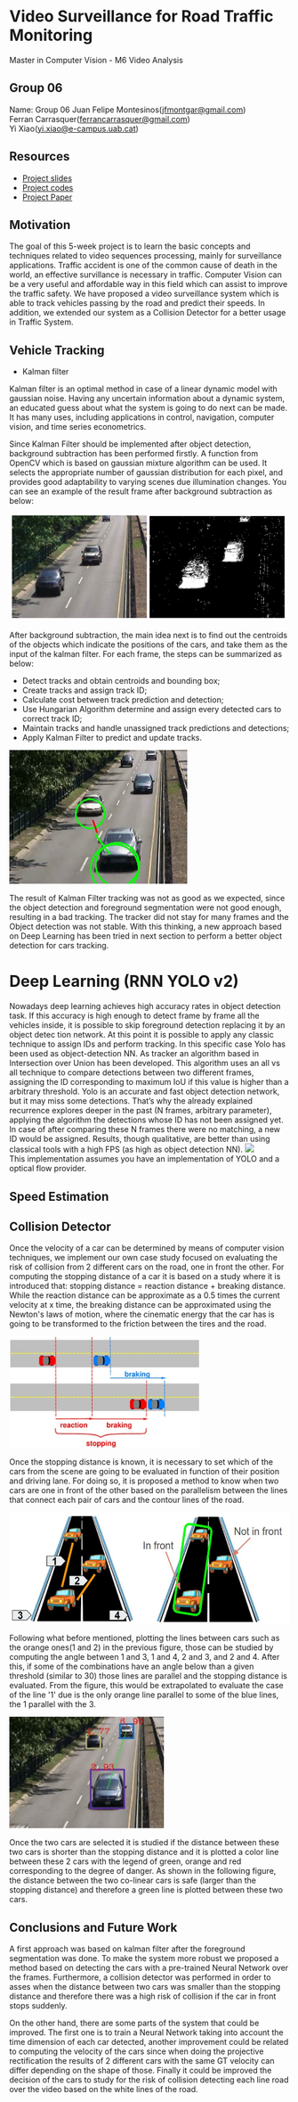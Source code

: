 # Video Surveillance for Road Traffic Monitoring
Master in Computer Vision - M6 Video Analysis

## Group 06
Name: Group 06 
Juan Felipe Montesinos(jfmontgar@gmail.com)  
Ferran Carrasquer(ferrancarrasquer@gmail.com)  
Yi Xiao(yi.xiao@e-campus.uab.cat)  


## Resources  

* [Project slides](https://docs.google.com/presentation/d/1cTuS8FWgHuhoUesjBXL4naTedBy3lkAg0gWeuaF_pgo/edit?usp=sharing)  
* [Project codes](https://github.com/mcv-m6-video/mcv-m6-2018-team6)  
* [Project Paper](https://github.com/mcv-m6-video/mcv-m6-2018-team6/blob/master/m6-final-report.pdf)  


## Motivation   
The goal of this 5-week project is to learn the basic concepts and techniques related to video sequences processing, mainly for surveillance applications. Traffic accident is one of the common cause of death in the world, an effective survillance is necessary in traffic. Computer Vision can be a very useful and affordable way in this field which can assist to improve the traffic safety. We have proposed a video surveillance system which is able to track vehicles passing by the road and predict their speeds. In addition, we extended our system as a Collision Detector for a better usage in Traffic System.  

## Vehicle Tracking  

* Kalman filter   

Kalman filter is an optimal method in case of a linear dynamic model with gaussian noise. Having any uncertain information about a dynamic system, an educated guess about what the system is going to do next can be made. It has many uses, including applications in control, navigation, computer vision, and time series econometrics.  

Since Kalman Filter should be implemented after object detection, background subtraction has been performed firstly. A function from OpenCV which is based on gaussian mixture algorithm can be used. It selects the appropriate number of gaussian distribution for each pixel, and provides good adaptability to varying scenes due illumination changes. You can see an example of the result frame after background subtraction as below:  

![](bgst.png)   

After background subtraction, the main idea next is to find out the centroids of the objects which indicate the positions of the cars, and take them as the input of the kalman filter. For each frame, the steps can be summarized as below:  

* Detect tracks and obtain centroids and bounding box;  
* Create tracks and assign track ID;  
* Calculate cost between track prediction and detection;  
* Use Hungarian Algorithm determine and assign every detected cars to correct track ID;  
* Maintain tracks and handle unassigned track predictions and detections;  
* Apply Kalman Filter to predict and update tracks.  
 
![](kalmanFilter.gif)   

The result of Kalman Filter tracking was not as good as we expected, since the object detection and foreground segmentation were not good enough, resulting in a bad tracking. The tracker did not stay for many frames and the Object detection was not stable. With this thinking, a new approach based on Deep Learning has been tried in next section to perform a better object detection for cars tracking.  

# Deep Learning (RNN YOLO v2)  
Nowadays deep learning achieves high accuracy rates in object detection task. If this accuracy is high enough to detect frame by frame all the vehicles inside, it is possible to skip foreground detection replacing it by an object detec tion network. At this point it is possible to apply any classic technique to assign IDs and perform tracking. In this specific case Yolo has been used as object-detection NN. As tracker an algorithm based in Intersection over Union has been developed. This algorithm uses an all vs all technique to compare detections between two different frames, assigning the ID corresponding to maximum IoU if this value is higher than a arbitrary threshold. Yolo is an accurate and fast object detection network, but it may miss some detections. That’s why the already explained recurrence explores deeper in the past (N frames, arbitrary parameter), applying the algorithm the detections whose ID has not been assigned yet. In case of after comparing these N frames there were no matching, a new ID would be assigned. Results, though qualitative, are better than using classical tools with a high FPS (as high as object detection NN).
![](uab.gif)   
This implementation assumes you have an implementation of YOLO and a optical flow provider. 
## Speed Estimation  


## Collision Detector

Once the velocity of a car can be determined by means of computer vision techniques, we implement our own case study focused on evaluating the risk of collision from 2 different cars on the road, one in front the other. 
For computing the stopping distance of a car it is based on a study where it is introduced that: stopping distance = reaction distance + breaking distance. While the reaction distance can be approximate as a 0.5 times the current velocity at x time, the breaking distance can be approximated using the Newton's laws of motion, where the cinematic energy that the car has is going to be transformed to the friction between the tires and the road.

<img src="image1.jpg" height="200">

Once the stopping distance is known, it is necessary to set which of the cars from the scene are going to be evaluated in function of their position and driving lane. For doing so, it is proposed a method to know when two cars are one in front of the other based on the parallelism between the lines that connect each pair of cars and the contour lines of the road.

<img src="image2.JPG" height="200">

Following what before mentioned, plotting the lines between cars such as the orange ones(1 and 2) in the previous figure, those can be studied by computing the angle between 1 and 3, 1 and 4, 2 and 3, and 2 and 4. After this, if some of the combinations have an angle below than a given threshold (similar to 30) those lines are parallel and the stopping distance is evaluated. From the figure, this would be extrapolated to evaluate the case of the line '1' due is the only orange line parallel to some of the blue lines, the 1 parallel with the 3.

<img src="image3.JPG" height="200">

Once the two cars are selected it is studied if the distance between these two cars is shorter than the stopping distance and it is plotted a color line between these 2 cars with the legend of green, orange and red corresponding to the degree of danger. As shown in the following figure, the distance between the two co-linear cars is safe (larger than the stopping distance) and therefore a green line is plotted between these two cars.

## Conclusions and Future Work

A first approach was based on kalman filter after the foreground segmentation was done. To make the system more robust we proposed a method based on detecting the cars with a pre-trained Neural Network over the frames. Furthermore, a collision detector was performed in order to asses when the distance between two cars was smaller than the stopping distance and therefore there was a high risk of collision if the car in front stops suddenly.

On the other hand, there are some parts of the system that could be improved. The first one is to train a Neural Network taking into account the time dimension of each car detected, another improvement could be related to computing the velocity of the cars since when doing the projective rectification the results of 2 different cars with the same GT velocity can differ depending on the shape of those. Finally it could be improved the decision of the cars to study for the risk of collision detecting each line road over the video based on the white lines of the road.
